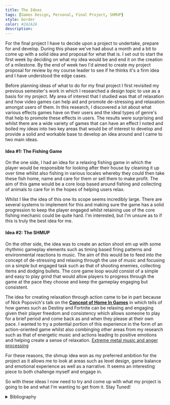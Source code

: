 ```yaml
---
title: The Ideas
tags: [Games Design, Personal, Final Project, SHMUP]
style: border
color: #2A2A2A
description: 
---
```


For the final project I have to decide upon a project to undertake, prepare for and develop. During this phase we've had about a month and a bit to come up with a solid idea and proposal for what that is. I set out to start the first week by deciding on what my idea would be and end it on the creation of a milestone. By the end of week two I'd aimed to create my project proposal for review by my course leader to see if he thinks it's a firm idea and I have understood the edge cases.

Before planning ideas of what to do for my final project I first revisited my previous semester's work in which I researched a design topic to use as a basis for my project. My area of interest that I studied was that of relaxation and how video games can help aid and promote de-stressing and relaxation amongst users of them. In this research, I discovered a lot about what various effects games have on their users and the ideal types of genre's that help to promote these effects in users. The results were surprising and whilst there are a wide variety of games that can have an effect I noted and boiled my ideas into two key areas that would be of interest to develop and provide a solid and workable base to develop an idea around and I came to two main ideas.

#### Idea #1: The Fishing Game

On the one side, I had an idea for a relaxing fishing game in which the player would be responsible for looking after their house by cleaning it up over time whilst also fishing in various locales whereby they could then take these fish home, name and care for them or sell them to make profit. The aim of this game would be a core loop based around fishing and collecting of animals to care for in the hopes of helping users relax.

Whilst I like the idea of this one its scope seems incredibly large. There are several systems to implement for this and making sure the game has a solid progression to keep the player engaged whilst retaining use of the core fishing mechanic could be quite hard. I'm interested, but I'm unsure as to if this is truly the best idea for me.

#### Idea #2: The SHMUP

On the other side, the idea was to create an action shoot em up with some rhythmic  gameplay elements such as timing based firing patterns and environmental reactions to music. The aim of this would be to feed into the concept of de-stressing and relaxing through the use of music and focusing on a simple but engaged task such as that of shooting enemies, collecting items and dodging bullets. The core game loop would consist of a simple and easy to play grind that would allow players to progress through the game at the pace they choose and keep the gameplay engaging but consistent.

The idea for creating relaxation through action came to be in part because of Nick Popovich's talk on the [**Concept of Home In Games**](https://youtu.be/DTvBgmNL-p0?t=1965) in which tells of how games such as Destiny and Fortnite can be relaxing and engaging given their player freedom and consistency which allows someone to play for a brief period and come back as and when they please at their own pace. I wanted to try a potential portion of this experience in the form of an action-oriented game whilst also combinging other areas from my research such as that of energetic music and actions leading to positive emotions and helping create a sense of relaxation. [Extreme metal music and anger processing](https://www.frontiersin.org/articles/10.3389/fnhum.2015.00272/full)

For these reasons, the shmup idea won as my preferred ambition for the project as it allows me to look at areas such as level design, game balance and emotional experience as well as a narrative. It seems an interesting piece to both challenge myself and engage in.

So with these ideas I now need to try and come up with what my project is going to be and what I'm wanting to get from it. Stay Tuned!

<details>
     <summary> Bibliography </summary> <br>

     <ul>
          <li>
               Online Clock. 2012. <em>Time Boxing: What The Heck Is It?.</em> [online] Available at: <a href="https://blog.onlineclock.net/time-boxing"> https://blog.onlineclock.net/time-boxing </a> [Accessed 11 May 2020.
          </li>
          <li>
               Online Clock. 2012. <em>Time Boxing: What The Heck Is It?.</em> [online] Available at: <a href="https://blog.onlineclock.net/time-boxing"> https://blog.onlineclock.net/time-boxing </a> [Accessed 11 May 2020].
          </li>
     </ul>
</details>
